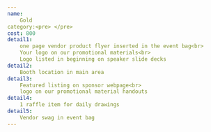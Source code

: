 ```yaml
---
name:
    Gold
category:<pre> </pre>
cost: 800
detail1: 
    one page vendor product flyer inserted in the event bag<br>
    Your logo on our promotional materials<br>
    Logo listed in beginning on speaker slide decks
detail2: 
    Booth location in main area
detail3: 
    Featured listing on sponsor webpage<br>
    logo on our promotional material handouts
detail4: 
    1 raffle item for daily drawings
detail5: 
    Vendor swag in event bag
---
```

